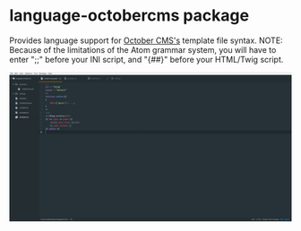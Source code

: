 # language-octobercms package

Provides language support for [October CMS's](http://octobercms.com) template file syntax.
NOTE: Because of the limitations of the Atom grammar system, you will have to enter ";;" before your INI script, and "{##}" before your HTML/Twig script.

![A screenshot of your package](https://github.com/dqsully/language-octobercms/blob/master/screenshot.png?raw=true)
